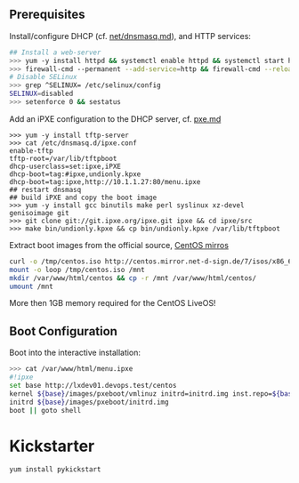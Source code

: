 ## Prerequisites

Install/configure DHCP (cf. [net/dnsmasq.md](net/dnsmasq.md)), and HTTP services:

```bash
## Install a web-server
>>> yum -y install httpd && systemctl enable httpd && systemctl start httpd
>>> firewall-cmd --permanent --add-service=http && firewall-cmd --reload
# Disable SELinux
>>> grep ^SELINUX= /etc/selinux/config
SELINUX=disabled
>>> setenforce 0 && sestatus
```

Add an iPXE configuration to the DHCP server, cf. [pxe.md](pxe.md)

```
>>> yum -y install tftp-server 
>>> cat /etc/dnsmasq.d/ipxe.conf
enable-tftp
tftp-root=/var/lib/tftpboot
dhcp-userclass=set:ipxe,iPXE
dhcp-boot=tag:#ipxe,undionly.kpxe
dhcp-boot=tag:ipxe,http://10.1.1.27:80/menu.ipxe
## restart dnsmasq
## build iPXE and copy the boot image
>>> yum -y install gcc binutils make perl syslinux xz-devel genisoimage git
>>> git clone git://git.ipxe.org/ipxe.git ipxe && cd ipxe/src
>>> make bin/undionly.kpxe && cp bin/undionly.kpxe /var/lib/tftpboot
```

Extract boot images from the official source, [CentOS mirros](http://isoredirect.centos.org/centos/7/isos/x86_64/)

```bash
curl -o /tmp/centos.iso http://centos.mirror.net-d-sign.de/7/isos/x86_64/CentOS-7-x86_64-Minimal-1611.iso
mount -o loop /tmp/centos.iso /mnt
mkdir /var/www/html/centos && cp -r /mnt /var/www/html/centos/
umount /mnt
```

More then 1GB memory required for the CentOS LiveOS!

## Boot Configuration

Boot into the interactive installation:

```bash
>>> cat /var/www/html/menu.ipxe 
#!ipxe
set base http://lxdev01.devops.test/centos
kernel ${base}/images/pxeboot/vmlinuz initrd=initrd.img inst.repo=${base} inst.text ip=dhcp
initrd ${base}/images/pxeboot/initrd.img
boot || goto shell
```


# Kickstarter

```bash
yum install pykickstart
```

